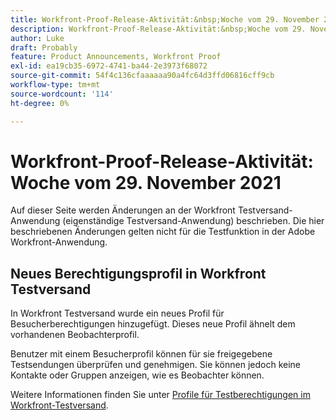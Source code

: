 ```yaml
---
title: Workfront-Proof-Release-Aktivität:&nbsp;Woche vom 29. November 2021
description: Workfront-Proof-Release-Aktivität:&nbsp;Woche vom 29. November 2021
author: Luke
draft: Probably
feature: Product Announcements, Workfront Proof
exl-id: ea19cb35-6972-4741-ba44-2e3973f68072
source-git-commit: 54f4c136cfaaaaaa90a4fc64d3ffd06816cff9cb
workflow-type: tm+mt
source-wordcount: '114'
ht-degree: 0%

---
```


# Workfront-Proof-Release-Aktivität: Woche vom 29. November 2021

Auf dieser Seite werden Änderungen an der Workfront Testversand-Anwendung (eigenständige Testversand-Anwendung) beschrieben. Die hier beschriebenen Änderungen gelten nicht für die Testfunktion in der Adobe Workfront-Anwendung.

## Neues Berechtigungsprofil in Workfront Testversand

In Workfront Testversand wurde ein neues Profil für Besucherberechtigungen hinzugefügt. Dieses neue Profil ähnelt dem vorhandenen Beobachterprofil.

Benutzer mit einem Besucherprofil können für sie freigegebene Testsendungen überprüfen und genehmigen. Sie können jedoch keine Kontakte oder Gruppen anzeigen, wie es Beobachter können.

Weitere Informationen finden Sie unter [Profile für Testberechtigungen im Workfront-Testversand](../../../workfront-proof/wp-acct-admin/account-settings/proof-perm-profiles-in-wp.md).
